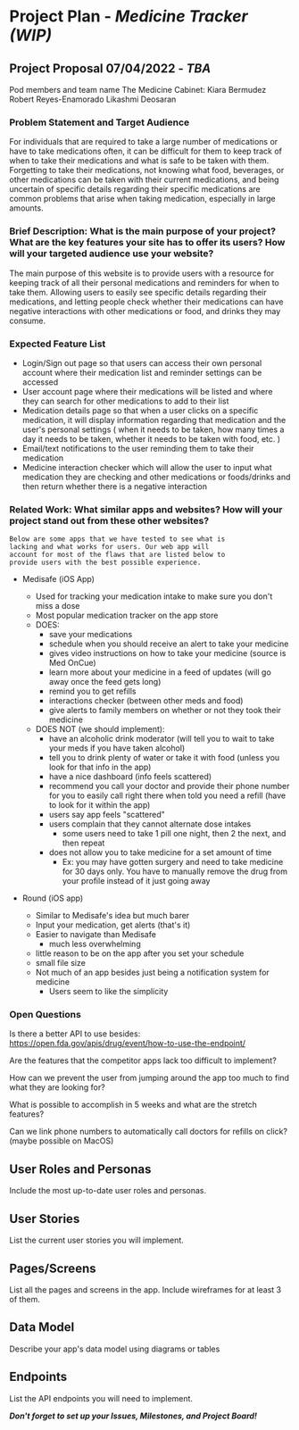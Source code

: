 
# Project Plan - *Medicine Tracker (WIP)*


## Project Proposal 07/04/2022 - *TBA*
Pod members and team name
The Medicine Cabinet:
Kiara Bermudez
Robert Reyes-Enamorado
Likashmi Deosaran


### Problem Statement and Target Audience
For individuals that are required to take a large number of medications or have to take medications often, it can be difficult for them to keep track of when to take their medications and what is safe to be taken with them.  Forgetting to take their medications, not knowing what food, beverages, or other medications can be taken with their current medications, and being uncertain of specific details regarding their specific medications are common problems that arise when taking medication, especially in large amounts.

### Brief Description: What is the main purpose of your project? What are the key features your site has to offer its users? How will your targeted audience use your website?
The main purpose of this website is to provide users with a resource for keeping track of all their personal medications and reminders for when to take them. Allowing users to easily see specific details regarding their medications, and letting people check whether their medications can have negative interactions with other medications or food, and drinks they may consume.

### Expected Feature List
- Login/Sign out page so that users can access their own personal account where their medication list and reminder settings can be accessed
- User account page where their medications will be listed and where they can search for other medications to add to their list
- Medication details page so that when a user clicks on a specific medication, it will display information regarding that medication and the user's personal settings ( when it needs to be taken, how many times a day it needs to be taken, whether it needs to be taken with food, etc. )
- Email/text notifications to the user reminding them to take their medication
- Medicine interaction checker which will allow the user to input what medication they are checking and other medications or foods/drinks and then return whether there is a negative interaction


### Related Work: What similar apps and websites? How will your project stand out from these other websites?

    Below are some apps that we have tested to see what is
    lacking and what works for users. Our web app will
    account for most of the flaws that are listed below to
    provide users with the best possible experience.
    

- Medisafe (iOS App)
    - Used for tracking your medication intake to make sure you don't miss a dose
    - Most popular medication tracker on the app store
    - DOES: 
        - save your medications
        - schedule when you should receive an alert to take your medicine
        - gives video instructions on how to take your medicine (source is Med OnCue)
        - learn more about your medicine in a feed of updates (will go away once the feed gets long)
        - remind you to get refills
        -  interactions checker (between other meds and food)
        - give alerts to family members on whether or not they took their medicine 
    - DOES NOT (we should implement): 
        - have an alcoholic drink moderator (will tell you to wait to take your meds if you have taken alcohol)
        - tell you to drink plenty of water or take it with food (unless you look for that info in the app)
        - have a nice dashboard (info feels scattered)
        - recommend you call your doctor and provide their phone number for you to easily call right there when told you need a refill (have to look for it within the app)
        -  users say app feels "scattered"
        -  users complain that they cannot alternate dose intakes
            -  some users need to take 1 pill one night, then 2 the next, and then repeat
        -  does not allow you to take medicine for a set amount of time
            -  Ex: you may have gotten surgery and need to take medicine for 30 days only. You have to manually remove the drug from your profile instead of it just going away

- Round (iOS app)
    - Similar to Medisafe's idea but much barer
    - Input your medication, get alerts (that's it)
    - Easier to navigate than Medisafe 
        - much less overwhelming
    - little reason to be on the app after you set your schedule
    - small file size
    - Not much of an app besides just being a notification system for medicine 
        - Users seem to like the simplicity 

### Open Questions

Is there a better API to use besides: https://open.fda.gov/apis/drug/event/how-to-use-the-endpoint/

Are the features that the competitor apps lack too difficult to implement?

How can we prevent the user from jumping around the app too much to find what they are looking for?

What is possible to accomplish in 5 weeks and what are the stretch features?

Can we link phone numbers to automatically call doctors for refills on click? (maybe possible on MacOS)


## User Roles and Personas

Include the most up-to-date user roles and personas.

## User Stories

List the current user stories you will implement.

## Pages/Screens

List all the pages and screens in the app. Include wireframes for at least 3 of them.

## Data Model

Describe your app's data model using diagrams or tables

## Endpoints

List the API endpoints you will need to implement.

***Don't forget to set up your Issues, Milestones, and Project Board!***
